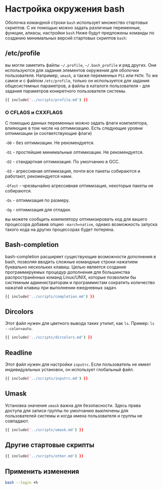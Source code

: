 # Настройка окружения bash

Оболочка командной строки `bash` использует множество стартовых скриптов. С их помощью можно задать различные переменные, функции, алиасы, настройки `bash`
Ниже будут предложены команды по созданию минимальных версий стартовых скриптов `bash`:

## /etc/profile

<!-- объяснение строк давать как коментарии в самом скрипте -->

вы могли заметить файлы `~/.profile`, `~/.bash_profile` и ряд других. Они используются для задания элементов окружения для оболочки пользователя. Например, `umask`, а также переменных `PS1` или `PATH`. То же самое и с файлом `/etc/profile`, только он используется для задания общесистемных параметров, а файлы в каталоге пользователя - для задания параметров конкретного пользователя системы.

```bash 
{{ include('../scripts/profile.md') }}
```
### О CFLAGS и CXXFLAGS

С помощью данных переменных можно задать флаги компилятора, влияющие в том числе на оптимизацию.
Есть следующие уровни оптимизации (и соответствующие флаги)

`-O0` - без оптимизации. Не рекомендуется.

`-O1` - простейшие минимальные оптимизации. Не рекомендуется.

`-O2` - стандартная оптимизация. По умолчанию в GCC.

`-O3` - агрессивная оптимизация, почти все пакеты собираются и работают, рекомендуется нами.

`-Ofast` - чрезвычайно агрессивная оптимизация, некоторые пакеты не собираются.

`-Os` - оптимизация по размеру.

`-Og` - оптимизация для отладки.

вы можете сообщить компилятору оптимизировать код для вашего процессора добавив опцию `-march=native`, однако возможность запуска такого кода на других процессорах будет потеряна.

## Bash-completion

bash-completion расширяет существующие возможности дополнения в bash, позволяя вводить сложные командные строки нажатием буквально нескольких клавиш. Целью является создание программируемых процедур дополнения для большинства распространённых команд Linux/UNIX, которые позволили бы системным администраторам и программистам сократить количество нажатий клавиш при выполнении ежедневных задач.

```bash 
{{ include('../scripts/completion.md') }}
```

## Dircolors

Этот файл нужен для цветного вывода таких утилит, как `ls`. Пример: `ls --color=auto`.

```bash 
{{ include('../scripts/dircolors.md') }}
```

## Readline

Этот файл нужен для настройки `inputrc`. Если пользователь не имеет индивидуальных установок, он использует глобальный файл.

```bash 
{{ include('../scripts/inputrc.md') }}
```

## Umask

Установка значения `umask` важна для безопасности. Здесь права доступа для записи группы по умолчанию выключены для пользователей системы и когда имена пользователя и группы не совпадают.

```bash 
{{ include('../scripts/umask.md') }}
```

## Другие стартовые скрипты

```bash 
{{ include('../scripts/other.md') }}
```

## Применить изменения

```bash
bash --login +h
```


